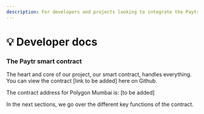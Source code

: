 ```yaml
---
description: For developers and projects looking to integrate the Paytr protocol
---
```


# 💡 Developer docs

### The Paytr smart contract

The heart and core of our project, our smart contract, handles everything.\
You can view the contract \[link to be added] here on Github.

The contract address for Polygon Mumbai is: \[to be added]

In the next sections, we go over the different key functions of the contract.
